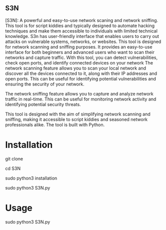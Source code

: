 ## S3N
[S3N]: A powerful and easy-to-use network scaning and network sniffing.
This tool is for script kiddies and typically designed to automate hacking techniques and make them accessible to individuals with limited technical knowledge. S3n has user-friendly interface that enables users to carry out attacks on vulnerable systems, networks, or websites.
This tool is designed for network scanning and sniffing purposes. It provides an easy-to-use interface for both beginners and advanced users who want to scan their networks and capture traffic. With this tool, you can detect vulnerabilities, check open ports, and identify connected devices on your network
The network scanning feature allows you to scan your local network and discover all the devices connected to it, along with their IP addresses and open ports. This can be useful for identifying potential vulnerabilities and ensuring the security of your network.

The network sniffing feature allows you to capture and analyze network traffic in real-time. This can be useful for monitoring network activity and identifying potential security threats.

This tool is designed with the aim of simplifying network scanning and sniffing, making it accessible to script kiddies and seasoned network professionals alike. The tool is built with Python.


# Installation
git clone 

cd S3N

sudo python3 installation

sudo python3 S3N.py

# Usage
sudo python3 S3N.py
